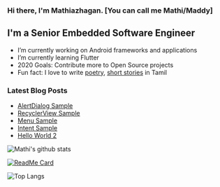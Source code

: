 ### Hi there, I'm Mathiazhagan. [You can call me Mathi/Maddy]

## I'm a Senior Embedded Software Engineer
- I’m currently working on Android frameworks and applications
- I’m currently learning Flutter
- 2020 Goals: Contribute more to Open Source projects
- Fun fact: I love to write [poetry](https://niralan-kirukalgal.blogspot.com/), [short stories](http://niralan-sirukathaigal.blogspot.in/) in Tamil

### Latest Blog Posts
<!-- BLOG-POST-LIST:START -->
- [AlertDialog Sample](https://androidkotlinsamples.wordpress.com/2017/07/17/alertdialog-sample/)
- [RecyclerView Sample](https://androidkotlinsamples.wordpress.com/2017/07/08/recyclerview-sample/)
- [Menu Sample](https://androidkotlinsamples.wordpress.com/2017/06/19/menu-sample/)
- [Intent Sample](https://androidkotlinsamples.wordpress.com/2017/06/15/intent-sample/)
- [Hello World 2](https://androidkotlinsamples.wordpress.com/2017/06/13/hello-world-2/)
<!-- BLOG-POST-LIST:END -->

![Mathi's github stats](https://github-readme-stats.vercel.app/api?username=mathiazhagan01&show_icons=true&theme=material-palenight)

[![ReadMe Card](https://github-readme-stats.vercel.app/api/pin/?username=mathiazhagan01&repo=DrawableColorChange&theme=material-palenight)](https://github.com/mathiazhagan01/DrawableColorChange)

![Top Langs](https://github-readme-stats.vercel.app/api/top-langs/?username=mathiazhagan01&theme=material-palenight)
